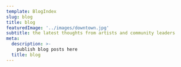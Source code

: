 ```yaml
---
template: BlogIndex
slug: blog
title: blog
featuredImage: '../images/downtown.jpg'
subtitle: the latest thoughts from artists and community leaders
meta:
  description: >-
    publish blog posts here
  title: blog
---
```

